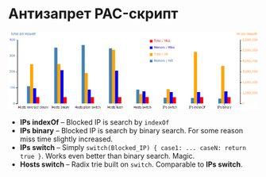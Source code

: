# Антизапрет PAC-скрипт

![Host Lookup Chart: Time-Memory, Hits-Misses](./chart/host-lookup-chart.png)

* __IPs indexOf__ – Blocked IP is search by `indexOf`
* __IPs binary__  – Blocked IP is search by binary search. For some reason miss time slightly increased.
* __IPs switch__  – Simply `switch(Blocked_IP) { case1: ... caseN: return true }`. Works even better than binary search. Magic.
* __Hosts switch__ – Radix trie built on `switch`. Comparable to __IPs switch__.
